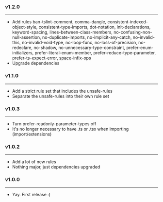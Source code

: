 ### v1.2.0

---

- Add rules ban-tslint-comment, comma-dangle, consistent-indexed-object-style, consistent-type-imports, dot-notation, init-declarations, keyword-spacing, lines-between-class-members, no-confusing-non-null-assertion, no-duplicate-imports, no-implicit-any-catch, no-invalid-this, no-invalid-void-type, no-loop-func, no-loss-of-precision, no-redeclare, no-shadow, no-unnecessary-type-constraint, prefer-enum-initializers, prefer-literal-enum-member, prefer-reduce-type-parameter, prefer-ts-expect-error, space-infix-ops
- Upgrade dependencies

### v1.1.0

---

- Add a strict rule set that includes the unsafe-rules
- Separate the unsafe-rules into their own rule set

### v1.0.3

---

- Turn prefer-readonly-parameter-types off
- It's no longer necessary to have .ts or .tsx when importing (import/extensions)

### v1.0.2

---

- Add a lot of new rules
- Nothing major, just dependencies upgraded

### v1.0.0

---

- Yay. First release :)
